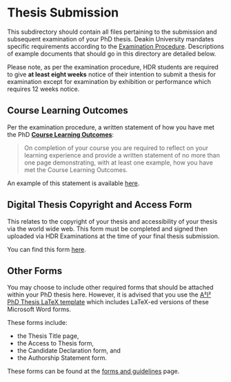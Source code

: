 # Thesis Submission

This subdirectory should contain all files pertaining to the submission and subsequent examination of your PhD thesis. Deakin University mandates specific requirements according to the [Examination Procedure](https://www.deakin.edu.au/students/research/your-thesis-and-examinations/examination-procedures?_ga=2.56803690.1389256662.1596449739-1703100158.1595893202). Descriptions of example documents that should go in this directory are detailed below.

Please note, as per the examination procedure, HDR students are required to give **at least eight weeks** notice of their intention to submit a thesis for examination except for examination by exhibition or performance which requires 12 weeks notice.

## Course Learning Outcomes

Per the examination procedure, a written statement of how you have met the PhD **[Course Learning Outcomes](https://www.deakin.edu.au/__data/assets/pdf_file/0019/1205371/Student_Course_Learning_Outcomes.pdf)**:

> On completion of your course you are required to reflect on your learning experience and provide a written statement of no more than one page demonstrating, with at least one example, how you have met the Course Learning Outcomes.

An example of this statement is available [here](https://docs.google.com/document/d/1_1LeSXDnH5zrDb2-rciGzw7dqbnC7DyZM-fOJ4xLic8/edit?usp=sharing).

## Digital Thesis Copyright and Access Form

This relates to the copyright of your thesis and accessibility of your thesis via the world wide web. This form must be completed and signed then uploaded via HDR Examinations at the time of your final thesis submission.

You can find this form [here](https://www.deakin.edu.au/__data/assets/word_doc/0005/326957/Digital-Thesis-Copyright-and-Access_v1.docx).

## Other Forms

You may choose to include other required forms that should be attached within your PhD thesis here. However, it is advised that you use the [A²I² PhD Thesis LaTeX template](TODO) which includes LaTeX-ed versions of these Microsoft Word forms.

These forms include:

* the Thesis Title page,
* the Access to Thesis form,
* the Candidate Declaration form, and
* the Authorship Statement form.

These forms can be found at the [forms and guidelines](https://www.deakin.edu.au/students/research/your-thesis-and-examinations/forms-and-guidelines) page.


